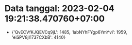 # Data tanggal: 2023-02-04 19:21:38.470760+07:00

* {'QvECVfKJQEVCq9jL': 1485, 'labNYhFYgp6YmYvi': 1959, 'eiSPV8jI1737CXbB': 4140}
